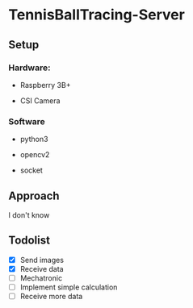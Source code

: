 # TennisBallTracing-Server

## Setup

### Hardware:

- Raspberry 3B+

- CSI Camera

### Software

- python3

- opencv2

- socket

## Approach

I don't know

## Todolist

- [x] Send images
- [x] Receive data
- [ ] Mechatronic
- [ ] Implement simple calculation
- [ ] Receive more data